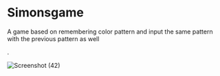 # Simonsgame
A game based on remembering color pattern and input the same pattern with the previous pattern as well

.

![Screenshot (42)](https://user-images.githubusercontent.com/107480203/223496570-b6c75a1e-5fda-46c2-a8ee-e9f2e7eb57a3.png)
